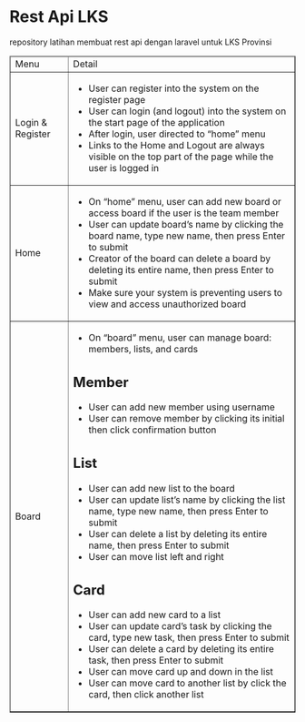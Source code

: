 # Rest Api LKS
repository latihan membuat rest api dengan laravel
untuk LKS Provinsi

<table border="1">
    <thead>
        <tr>
            <td>Menu</td>
            <td>Detail</td>
        </tr>
    </thead>
    <tbody>
        <tr>
            <td>Login & Register</td>
            <td>
                <ul>
                    <li>
                        User can register into the system on the register page
                    </li>
                    <li>
                        User can login (and logout) into the system on the start page of the application
                    </li>
                    <li>
                    After login, user directed to “home” menu
                    </li>
                    <li>
                    Links to the Home and Logout are always visible on the top part of the page
                        while the user is logged in
                    </li>
                </ul>
            </td>
        </tr>
        <tr>
            <td>
                Home
            </td>
            <td>
                <ul>
                    <li>
                        On “home” menu, user can add new board or access board if the user is the
team member
                    </li>
                    <li>
                        User can update board’s name by clicking the board name, type new name,
then press Enter to submit
                    </li>
                    <li>
                        Creator of the board can delete a board by deleting its entire name, then press
Enter to submit
                    </li>
                    <li>
                        Make sure your system is preventing users to view and access unauthorized
board
                    </li>
                </ul>
            </td>
        </tr>
        <tr>
            <td>Board</td>
            <td>
            <ul>
                <li>On “board” menu, user can manage board: members, lists, and cards</li>
            </ul>
            <h2>Member</h2>
            <ul>
                <li>User can add new member using username</li>
                <li>User can remove member by clicking its initial then click confirmation button</li>
            </ul>
            <h2>List</h2>
            <ul>
                <li>User can add new list to the board</li>
                <li>User can update list’s name by clicking the list name, type new name, then
press Enter to submit</li>
                <li>User can delete a list by deleting its entire name, then press Enter to submit</li>
                <li>User can move list left and right</li>
            </ul>
            <h2>Card</h2>
            <ul>
                <li>User can add new card to a list</li>
                <li>User can update card’s task by clicking the card, type new task, then press
Enter to submit
</li>
                <li>User can delete a card by deleting its entire task, then press Enter to submit</li>
                <li>User can move card up and down in the list
</li>
                <li>User can move card to another list by click the card, then click another list</li>
            </ul>
            </td>
        </tr>
    </tbody>
</table>
